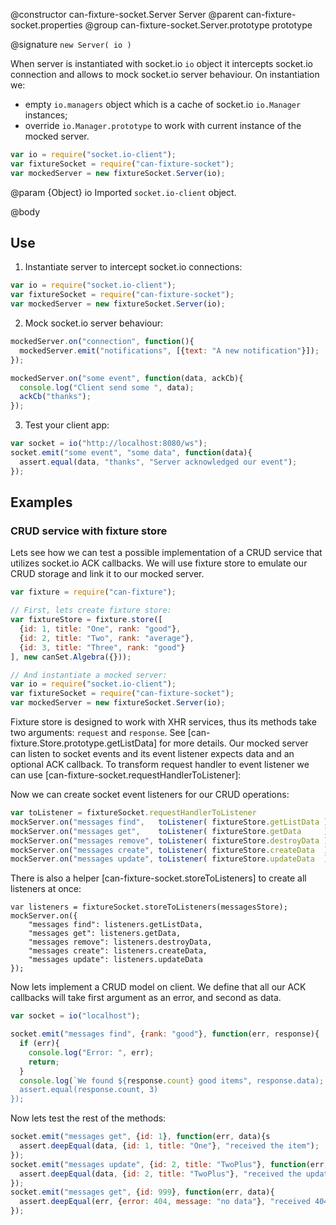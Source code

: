 @constructor can-fixture-socket.Server Server
@parent can-fixture-socket.properties
@group can-fixture-socket.Server.prototype prototype

@signature `new Server( io )`

When server is instantiated with socket.io `io` object it intercepts socket.io connection and allows to mock socket.io server behaviour. On instantiation we:
  - empty `io.managers` object which is a cache of socket.io `io.Manager` instances;
  - override `io.Manager.prototype` to work with current instance of the mocked server.
  
```js
var io = require("socket.io-client");
var fixtureSocket = require("can-fixture-socket");
var mockedServer = new fixtureSocket.Server(io);
```

@param {Object} io Imported `socket.io-client` object.

@body

## Use

1. Instantiate server to intercept socket.io connections:
```js
var io = require("socket.io-client");
var fixtureSocket = require("can-fixture-socket");
var mockedServer = new fixtureSocket.Server(io);
```

2. Mock socket.io server behaviour:
```js
mockedServer.on("connection", function(){
  mockedServer.emit("notifications", [{text: "A new notification"}]);
});

mockedServer.on("some event", function(data, ackCb){
  console.log("Client send some ", data);
  ackCb("thanks");
});
```

3. Test your client app:
```js
var socket = io("http://localhost:8080/ws");
socket.emit("some event", "some data", function(data){
  assert.equal(data, "thanks", "Server acknowledged our event");
});
```

## Examples

### CRUD service with fixture store

Lets see how we can test a possible implementation of a CRUD service that utilizes socket.io ACK callbacks. We will use fixture store to emulate our CRUD storage and link it to our mocked server.

```js
var fixture = require("can-fixture");

// First, lets create fixture store:
var fixtureStore = fixture.store([
  {id: 1, title: "One", rank: "good"},
  {id: 2, title: "Two", rank: "average"},
  {id: 3, title: "Three", rank: "good"}
], new canSet.Algebra({}));

// And instantiate a mocked server:
var io = require("socket.io-client");
var fixtureSocket = require("can-fixture-socket");
var mockedServer = new fixtureSocket.Server(io);
```

Fixture store is designed to work with XHR services, thus its methods take two arguments: `request` and `response`. See [can-fixture.Store.prototype.getListData] for more details. Our mocked server can listen to socket events and its event listener expects data and an optional ACK callback. To transform request handler to event listener we can use [can-fixture-socket.requestHandlerToListener]:

Now we can create socket event listeners for our CRUD operations:
```js
var toListener = fixtureSocket.requestHandlerToListener
mockServer.on("messages find",   toListener( fixtureStore.getListData ));
mockServer.on("messages get",    toListener( fixtureStore.getData     ));
mockServer.on("messages remove", toListener( fixtureStore.destroyData ));
mockServer.on("messages create", toListener( fixtureStore.createData  ));
mockServer.on("messages update", toListener( fixtureStore.updateData  ));
```

There is also a helper [can-fixture-socket.storeToListeners] to create all listeners at once:
```
var listeners = fixtureSocket.storeToListeners(messagesStore);
mockServer.on({
	"messages find": listeners.getListData,
	"messages get": listeners.getData,
	"messages remove": listeners.destroyData,
	"messages create": listeners.createData,
	"messages update": listeners.updateData
});
```

Now lets implement a CRUD model on client. We define that all our ACK callbacks will take first argument as an error, and second as data.
```js
var socket = io("localhost");

socket.emit("messages find", {rank: "good"}, function(err, response){
  if (err){
    console.log("Error: ", err);
    return;
  }
  console.log(`We found ${response.count} good items", response.data);
  assert.equal(response.count, 3)
});
```

Now lets test the rest of the methods:
```js
socket.emit("messages get", {id: 1}, function(err, data){s
  assert.deepEqual(data, {id: 1, title: "One"}, "received the item");
});
socket.emit("messages update", {id: 2, title: "TwoPlus"}, function(err, data){
  assert.deepEqual(data, {id: 2, title: "TwoPlus"}, "received the updated item");
});
socket.emit("messages get", {id: 999}, function(err, data){
  assert.deepEqual(err, {error: 404, message: "no data"}, "received 404 when looking for a non-existent item id");
});
```
